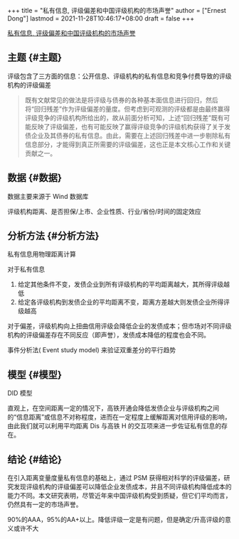+++
title = "私有信息, 评级偏差和中国评级机构的市场声誉"
author = ["Ernest Dong"]
lastmod = 2021-11-28T10:46:17+08:00
draft = false
+++

[私有信息, 评级偏差和中国评级机构的市场声誉](/ox-hugo/私有信息、评级偏差和中国评级机构的市场声誉_寇宗来.pdf)


## 主题 {#主题}

评级包含了三方面的信息：公开信息、评级机构的私有信息和竞争付费导致的评级机构的评级偏差

> 既有文献常见的做法是将评级与债券的各种基本面信息进行回归，然后将“回归残差”作为评级偏差的量度。但考虑到可观测的评级都是由最终赢得评级竞争的评级机构所给出的，故从前面分析可知，上述“回归残差”既有可能反映了评级偏差，也有可能反映了赢得评级竞争的评级机构获得了关于发债企业及其债券的私有信息。由此，需要在上述回归残差中进一步剔除私有信息部分，才能得到真正所需要的评级偏差，这也正是本文核心工作和关键贡献之一。


## 数据 {#数据}

数据主要来源于 Wind 数据库

评级机构距离、是否担保/上市、企业性质、行业/省份/时间的固定效应


## 分析方法 {#分析方法}

私有信息用物理距离计算

对于私有信息

1.  给定其他条件不变，发债企业到所有评级机构的平均距离越大，其所得评级越低
2.  给定各评级机构到发债企业的平均距离不变，距离方差越大则发债企业所得评级越高

对于偏差，评级机构向上扭曲信用评级会降低企业的发债成本；但市场对不同评级机构的评级偏差存在不同反应（即声誉），发债成本降低的程度也会不同。

事件分析法( Event study model) 来验证双重差分的平行趋势


## 模型 {#模型}

DID 模型

直观上，在空间距离一定的情况下，高铁开通会降低发债企业与评级机构之间的“信息距离”或信息不对称程度，进而在一定程度上缓解距离对信用评级的影响，由此我们就可以利用平均距离 Dis 与高铁 H 的交互项来进一步佐证私有信息的存在。


## 结论 {#结论}

在引入距离变量度量私有信息的基础上，通过 PSM 获得相对科学的评级偏差，研究发现评级机构的评级偏差可以降低企业发债成本，并且不同评级机构降低成本的能力不同。本文研究表明，尽管近年来中国评级机构受到质疑，但它们平均而言，仍然具有一定的市场声誉。

90%的AAA，95%的AA+以上。降低评级一定是有问题，但是确定/升高评级的意义或许不大